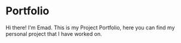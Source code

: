 # Portfolio
Hi there! I'm Emad. This is my Project Portfolio, here you can find my personal project that I have worked on.
